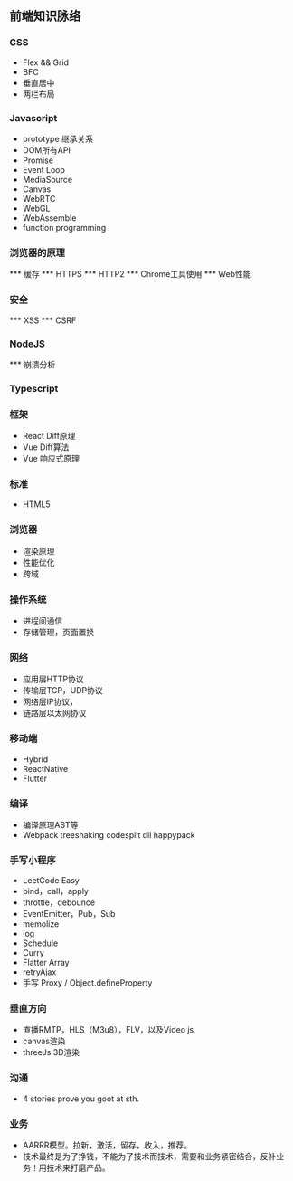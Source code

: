 ## 前端知识脉络

### CSS
* Flex && Grid
* BFC
* 垂直居中
* 两栏布局

### Javascript
* prototype 继承关系
* DOM所有API
* Promise
* Event Loop
* MediaSource
* Canvas
* WebRTC
* WebGL
* WebAssemble
* function programming

### 浏览器的原理
*** 缓存
*** HTTPS
*** HTTP2
*** Chrome工具使用
*** Web性能

### 安全
*** XSS
*** CSRF

### NodeJS
*** 崩溃分析


### Typescript

### 框架
* React Diff原理
* Vue Diff算法
* Vue 响应式原理

### 标准
* HTML5

### 浏览器
* 渲染原理
* 性能优化
* 跨域


### 操作系统
* 进程间通信
* 存储管理，页面置换

### 网络
* 应用层HTTP协议
* 传输层TCP，UDP协议
* 网络层IP协议，
* 链路层以太网协议

### 移动端
* Hybrid
* ReactNative
* Flutter

### 编译
* 编译原理AST等
* Webpack
 treeshaking
 codesplit
 dll
 happypack


### 手写小程序
* LeetCode Easy
* bind，call，apply
* throttle，debounce
* EventEmitter，Pub，Sub
* memolize
* log
* Schedule
* Curry
* Flatter Array
* retryAjax
* 手写 Proxy / Object.defineProperty


### 垂直方向
* 直播RMTP，HLS（M3u8），FLV，以及Video js
* canvas渲染
* threeJs 3D渲染

### 沟通
* 4 stories prove you goot at  sth.

### 业务
* AARRR模型。拉新，激活，留存，收入，推荐。
* 技术最终是为了挣钱，不能为了技术而技术，需要和业务紧密结合，反补业务！用技术来打磨产品。

